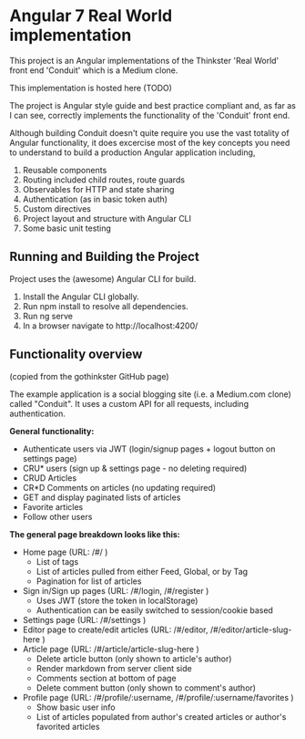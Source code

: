 # Angular 7 Real World implementation 

This project is an Angular implementations of the Thinkster 'Real World' front end 'Conduit' which is a Medium clone.

This implementation is hosted here (TODO)

The project is Angular style guide and best practice compliant and, as far as I can see, correctly implements the functionality of the 'Conduit' front end.

Although building Conduit doesn't quite require you use the vast totality of Angular functionality, it does excercise most of the key concepts you need to understand to build a production Angular application including,

1. Reusable components
2. Routing included child routes, route guards 
3. Observables for HTTP and state sharing
4. Authentication (as in basic token auth)
5. Custom directives 
6. Project layout and structure with Angular CLI
7. Some basic unit testing 

## Running and Building the Project 

Project uses the (awesome) Angular CLI for build.

1. Install the Angular CLI globally. 
2. Run npm install to resolve all dependencies. 
3. Run ng serve 
4. In a browser navigate to http://localhost:4200/

## Functionality overview

(copied from the gothinkster GitHub page)

The example application is a social blogging site (i.e. a Medium.com clone) called "Conduit". It uses a custom API for all requests, including authentication. 

**General functionality:**

- Authenticate users via JWT (login/signup pages + logout button on settings page)
- CRU* users (sign up & settings page - no deleting required)
- CRUD Articles
- CR*D Comments on articles (no updating required)
- GET and display paginated lists of articles
- Favorite articles
- Follow other users

**The general page breakdown looks like this:**

- Home page (URL: /#/ )
    - List of tags
    - List of articles pulled from either Feed, Global, or by Tag
    - Pagination for list of articles
- Sign in/Sign up pages (URL: /#/login, /#/register )
    - Uses JWT (store the token in localStorage)
    - Authentication can be easily switched to session/cookie based
- Settings page (URL: /#/settings )
- Editor page to create/edit articles (URL: /#/editor, /#/editor/article-slug-here )
- Article page (URL: /#/article/article-slug-here )
    - Delete article button (only shown to article's author)
    - Render markdown from server client side
    - Comments section at bottom of page
    - Delete comment button (only shown to comment's author)
- Profile page (URL: /#/profile/:username, /#/profile/:username/favorites )
    - Show basic user info
    - List of articles populated from author's created articles or author's favorited articles